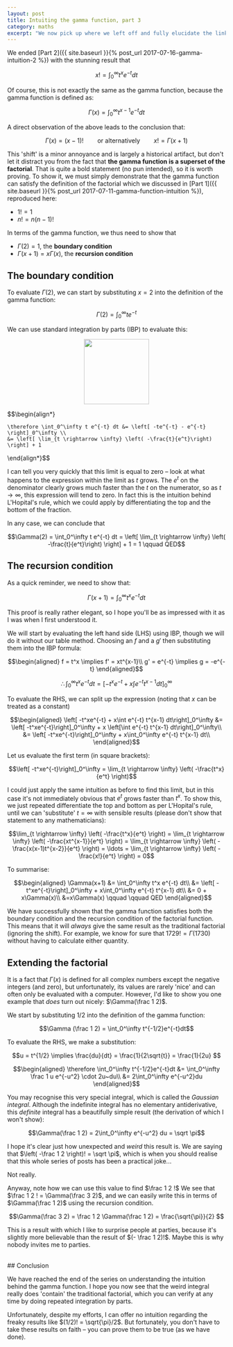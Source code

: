 ```yaml
---
layout: post
title: Intuiting the gamma function, part 3
category: maths
excerpt: "We now pick up where we left off and fully elucidate the link between the factorial and the gamma function."
---
```


We ended [Part 2]({{ site.baseurl }}{% post_url 2017-07-16-gamma-intuition-2 %}) with the stunning result that 

$$x! = \int_0^\infty t^x e^{-t}dt$$

Of course, this is not exactly the same as the gamma function, because the gamma function is defined as:

$$ \Gamma (x) = \int_0^\infty t^{x-1}e^{-t} dt $$

A direct observation of the above leads to the conclusion that:

$$\Gamma (x) = (x-1)! \qquad \text{or alternatively} \qquad x! = \Gamma (x+1)$$

This 'shift' is a minor annoyance and is largely a historical artifact, but don't let it distract you from the fact that **the gamma function is a superset of the factorial**. That is quite a bold statement (no pun intended), so it is worth proving. To show it, we must simply demonstrate that the gamma function can satisfy the definition of the factorial which we discussed in [Part 1]({{ site.baseurl }}{% post_url 2017-07-11-gamma-function-intuition %}), reproduced here:

- $1! = 1$
- $n! = n(n-1)!$

In terms of the gamma function, we thus need to show that

- $\Gamma (2) = 1$, the **boundary condition**
- $\Gamma (x+1) = x \Gamma (x)$, the **recursion condition**

## The boundary condition

To evaluate $\Gamma(2)$, we can start by substituting $x=2$ into the definition of the gamma function:

$$\Gamma(2) = \int_0^\infty te^{-t}$$

We can use standard integration by parts (IBP) to evaluate this:

<center>
<img src="{{ site.imageurl }}ttable.png" style="width:150px;"/>
</center>


$$\begin{align*}

    \therefore \int_0^\infty t e^{-t} dt &= \left[ -te^{-t} - e^{-t} \right]_0^\infty \\
    &= \left[ \lim_{t \rightarrow \infty} \left( -\frac{t}{e^t}\right) \right] + 1
 \end{align*}$$
 
I can tell you very quickly that this limit is equal to zero – look at what happens to the expression within the limit as $t$ grows. The $e^t$ on the denominator clearly grows much faster than the $t$ on the numerator, so as $t \rightarrow \infty$, this expression will tend to zero. In fact this is the intuition behind L'Hopital's rule, which we could apply by differentiating the top and the bottom of the fraction. 

In any case, we can conclude that

$$\Gamma(2) = \int_0^\infty t e^{-t} dt =  \left[ \lim_{t \rightarrow \infty} \left( -\frac{t}{e^t}\right) \right] + 1 = 1 \qquad QED$$
 
## The recursion condition

As a quick reminder, we need to show that:

$$\Gamma(x+1) = \int_0^\infty t^x e^{-t}dt$$

This proof is really rather elegant, so I hope you'll be as impressed with it as I was when I first understood it. 

We will start by evaluating the left hand side (LHS) using IBP, though we will do it without our table method. Choosing an $f$ and a $g'$ then substituting them into the IBP formula: 

$$\begin{aligned}
    f = t^x \implies f' = xt^{x-1}\\
    g' = e^{-t} \implies g = -e^{-t}
\end{aligned}$$

$$\therefore \int_0^\infty t^x e^{-t} dt = \left[ -t^xe^{-t} + x\int e^{-t} t^{x-1} dt\right]_0^\infty$$

To evaluate the RHS, we can split up the expression (noting that *x* can be treated as a constant)

$$\begin{aligned}
    \left[ -t^xe^{-t} + x\int e^{-t} t^{x-1} dt\right]_0^\infty &= \left[ -t^xe^{-t}\right]_0^\infty + x \left[\int e^{-t} t^{x-1} dt\right]_0^\infty\\
    &= \left[ -t^xe^{-t}\right]_0^\infty + x\int_0^\infty e^{-t} t^{x-1} dt\\
\end{aligned}$$

Let us evaluate the first term (in square brackets):

$$\left[ -t^xe^{-t}\right]_0^\infty = \lim_{t \rightarrow \infty} \left( -\frac{t^x}{e^t} \right)$$

I could just apply the same intuition as before to find this limit, but in this case it's not immediately obvious that $e^t$ grows faster than $t^x$. To show this, we just repeated differentiate the top and bottom as per L'Hopital's rule, until we can 'substitute' $t = \infty$ with sensible results (please don't show that statement to any mathematicians):

$$\lim_{t \rightarrow \infty} \left( -\frac{t^x}{e^t} \right) = \lim_{t \rightarrow \infty} \left( -\frac{xt^{x-1}}{e^t} \right) =  \lim_{t \rightarrow \infty} \left( -\frac{x(x-1)t^{x-2}}{e^t} \right) = \ldots = \lim_{t \rightarrow \infty} \left( -\frac{x!}{e^t} \right) = 0$$

To summarise:

$$\begin{aligned}
    \Gamma(x+1) &= \int_0^\infty t^x e^{-t} dt\\
    &= \left[ -t^xe^{-t}\right]_0^\infty + x\int_0^\infty e^{-t} t^{x-1} dt\\
    &= 0 + x\Gamma(x)\\
    &=x\Gamma(x) \qquad \qquad  QED
\end{aligned}$$
  
We have successfully shown that the gamma function satisfies both the boundary condition and the recursion condition of the factorial function. This means that it will *always* give the same result as the traditional factorial (ignoring the shift). For example, we know for sure that $1729! = \Gamma(1730)$ without having to calculate either quantity. 

## Extending the factorial

It is a fact that $\Gamma(x)$ is defined for all complex numbers except the negative integers (and zero), but unfortunately, its values are rarely 'nice' and can often only be evaluated with a computer. However, I'd like to show you one example that *does* turn out nicely: $\Gamma(\frac 1 2)$. 

We start by substituting 1/2 into the definition of the gamma function:

$$\Gamma (\frac 1 2) = \int_0^\infty t^{-1/2}e^{-t}dt$$

To evaluate the RHS, we make a substitution: 

$$u = t^{1/2} \implies \frac{du}{dt} = \frac{1}{2\sqrt{t}} = \frac{1}{2u} $$

$$\begin{aligned}
    \therefore \int_0^\infty t^{-1/2}e^{-t}dt &= \int_0^\infty \frac 1 u e^{-u^2} \cdot 2u~du\\
    &= 2\int_0^\infty e^{-u^2}du
\end{aligned}$$

You may recognise this very special integral, which is called the *Gaussian integral*. Although the indefinite integral has no elementary antiderivative, this *definite* integral has a beautifully simple result (the derivation of which I won't show):

$$\Gamma(\frac 1 2) = 2\int_0^\infty e^{-u^2} du = \sqrt \pi$$

I hope it's clear just how unexpected and *weird* this result is. We are saying that $\left( -\frac 1 2 \right)! = \sqrt \pi$, which is when you should realise that this whole series of posts has been a practical joke...

Not really. 

Anyway, note how we can use this value to find $\frac 1 2 !$ We see that $\frac 1 2 ! = \Gamma(\frac 3 2)$, and we can easily write this in terms of $\Gamma(\frac 1 2)$ using the recursion condition. 

$$\Gamma(\frac 3 2) = \frac 1 2 \Gamma(\frac 1 2) = \frac{\sqrt{\pi}}{2} $$

This is a result with which I like to surprise people at parties, because it's slightly more believable than the result of $(- \frac 1 2)!$. Maybe this is why nobody invites me to parties. 

<br />
## Conclusion

We have reached the end of the series on understanding the intuition behind the gamma function. I hope you now see that the weird integral really does 'contain' the traditional factorial, which you can verify at any time by doing repeated integration by parts. 

Unfortunately, despite my efforts, I can offer no intuition regarding the freaky results like $(1/2)! = \sqrt{\pi}/2$. But fortunately, you don't have to take these results on faith – you can prove them to be true (as we have done). 
